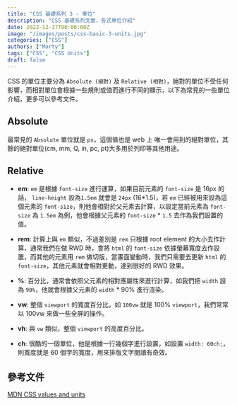```yaml
---
title: "CSS 基礎系列 3 - 單位"
description: "CSS 基礎系列文章，各式單位介紹"
date: 2022-12-17T00:00:00Z
image: "/images/posts/css-basic-3-units.jpg"
categories: ["CSS"]
authors: ["Morty"]
tags: ["CSS", "CSS Units"]
draft: false
---
```


CSS 的單位主要分為 `Absolute (絕對)` 及 `Relative (相對)`，絕對的單位不受任何影響，而相對單位會根據一些規則或值而進行不同的顯示，以下為常見的一些單位介紹，更多可以參考文件。

## Absolute

最常見的 `Absolute` 單位就是 `px`，這個值也是 web 上 唯一會用到的絕對單位，其餘的絕對單位(cm, mm, Q, in, pc, pt)大多用於列印等其他用途。

## Relative

- **em**: `em` 是根據 `font-size` 進行運算，如果目前元素的 `font-size` 是 16px 的話， `line-height` 設為`1.5em` 就會是 `24px` (16*1.5)，若 `em` 已經被用來設為這個元素的 `font-size`，則他會相對於父元素去計算，以設定當前元素為 `font-size` 為 `1.5em` 為例，他會根據父元素的 `font-size` * `1.5` 去作為我們設置的值。

- **rem**: 計算上與 `em` 類似，不過差別是 `rem` 只根據 root element 的大小去作計算，通常我們在做 RWD 時，會將 `html` 的 `font-size` 依據螢幕寬度去作設置，而其他的元素用 `rem` 做切版，當畫面變動時，我們只需要去更新 `html` 的 `font-size`，其他元素就會相對更動，達到很好的 RWD 效果。

- **%**: 百分比，通常會依照父元素的相對應屬性來進行計算，如我們把 `width` 設為 `90%`，他就會根據父元素的 `width` \* 90% 進行渲染。

- **vw**: 整個 `viewport` 的寬度百分比，如 `100vw` 就是 100% `viewport`，我們常常以 100vw 來做一些全屏的操作。

- **vh**: 與 `vw` 類似，整個 `viewport` 的高度百分比。

- **ch**: 很酷的一個單位，他是根據一行幾個字進行設置，如設置 `width: 60ch;`，則寬度就是 60 個字的寬度，用來排版文字閱讀有奇效。

## 參考文件

[MDN CSS values and units](https://developer.mozilla.org/en-US/docs/Learn/CSS/Building_blocks/Values_and_units#lengths)
